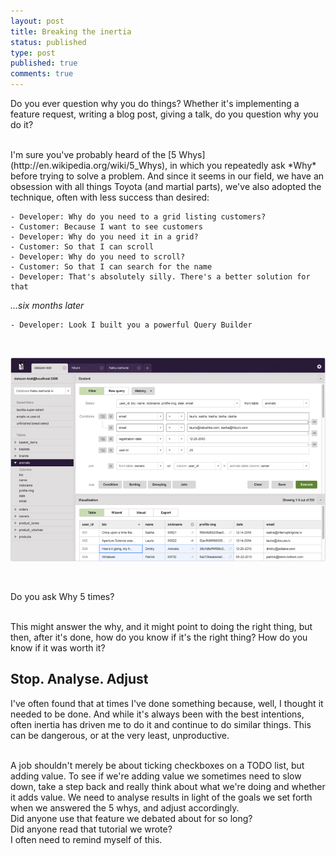 ```yaml
---
layout: post
title: Breaking the inertia
status: published
type: post
published: true
comments: true
---
```

Do you ever question why you do things? Whether it's implementing a feature request, writing a blog post, giving a talk, do you question why you do it?

<br/>
I'm sure you've probably heard of the [5 Whys](http://en.wikipedia.org/wiki/5_Whys), in which you repeatedly ask *Why* before trying to solve a problem. And since it seems
in our field, we have an obsession with all things Toyota (and martial parts), we've also adopted the technique, often with less success than desired:

    - Developer: Why do you need to a grid listing customers?
    - Customer: Because I want to see customers
    - Developer: Why do you need it in a grid?
    - Customer: So that I can scroll
    - Developer: Why do you need to scroll?
    - Customer: So that I can search for the name
    - Developer: That's absolutely silly. There's a better solution for that

*...six months later*

    - Developer: Look I built you a powerful Query Builder

<br/>

![Query Builder](/images/was-it-worth-it-1.png)

<br/>

Do you ask Why 5 times?

<br/>
This might answer the why, and it might point to doing the right thing, but then, after it's done, how do you know if it's the right thing? How do you know if it was worth it?

## Stop. Analyse. Adjust
I've often found that at times I've done something because, well, I thought it needed to be done. And while it's always been with the best intentions, often inertia has driven me to do it
and continue to do similar things. This can be dangerous, or at the very least, unproductive.

<br/>
A job shouldn't merely be about ticking checkboxes on a TODO list, but adding value. To see if we're adding value we sometimes need to slow down, take a step back and really
think about what we're doing and whether it adds value. We need to analyse results in light of the goals we set forth when we answered the 5 whys, and adjust accordingly.


<br/>
Did anyone use that feature we debated about for so long?

<br/>
Did anyone read that tutorial we wrote?

<br/>
I often need to remind myself of this.

